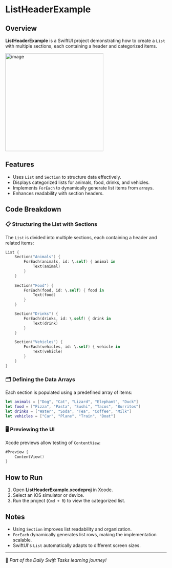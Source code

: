 # ListHeaderExample

## Overview
**ListHeaderExample** is a SwiftUI project demonstrating how to create a `List` with multiple sections, each containing a header and categorized items.

<img width="306" alt="image" src="https://github.com/user-attachments/assets/d9275b5e-ff47-468d-a426-f2d73b44d80c" />

## Features
- Uses `List` and `Section` to structure data effectively.
- Displays categorized lists for animals, food, drinks, and vehicles.
- Implements `ForEach` to dynamically generate list items from arrays.
- Enhances readability with section headers.

## Code Breakdown

### 📋 Structuring the List with Sections
The `List` is divided into multiple sections, each containing a header and related items:

```swift
List {
    Section("Animals") {
        ForEach(animals, id: \.self) { animal in
            Text(animal)
        }
    }
    
    Section("Food") {
        ForEach(food, id: \.self) { food in
            Text(food)
        }
    }

    Section("Drinks") {
        ForEach(drinks, id: \.self) { drink in
            Text(drink)
        }
    }

    Section("Vehicles") {
        ForEach(vehicles, id: \.self) { vehicle in
            Text(vehicle)
        }
    }
}
```

### 🗂️ Defining the Data Arrays
Each section is populated using a predefined array of items:

```swift
let animals = ["Dog", "Cat", "Lizard", "Elephant", "Duck"]
let food = ["Pizza", "Pasta", "Sushi", "Tacos", "Burritos"]
let drinks = ["Water", "Soda", "Tea", "Coffee", "Milk"]
let vehicles = ["Car", "Plane", "Train", "Boat"]
```

### 🖥️ Previewing the UI
Xcode previews allow testing of `ContentView`:

```swift
#Preview {
    ContentView()
}
```

## How to Run
1. Open **ListHeaderExample.xcodeproj** in Xcode.
2. Select an iOS simulator or device.
3. Run the project (`Cmd + R`) to view the categorized list.

## Notes
- Using `Section` improves list readability and organization.
- `ForEach` dynamically generates list rows, making the implementation scalable.
- SwiftUI's `List` automatically adapts to different screen sizes.

---
🚀 *Part of the Daily Swift Tasks learning journey!*
